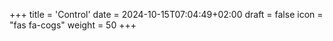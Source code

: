 +++
title = 'Control'
date = 2024-10-15T07:04:49+02:00
draft = false
icon = "fas fa-cogs"
weight = 50
+++



